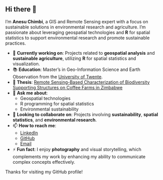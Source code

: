 ## Hi there 👋

I’m **Anesu Chimbi**, a GIS and Remote Sensing expert with a focus on sustainable solutions in environmental research and agriculture. I’m passionate about leveraging geospatial technologies and **R** for spatial statistics to support environmental research and promote sustainable practices.

- 🌱 **Currently working on**: Projects related to **geospatial analysis** and **sustainable agriculture**, utilizing **R** for spatial statistics and visualization.
- 📚 **Education**: Master’s in Geo-Information Science and Earth Observation from the [University of Twente](https://www.itc.nl/).
- 📖 **Thesis**: [Remote Sensing-Based Characterization of Biodiversity Supporting Structures on Coffee Farms in Zimbabwe](https://essay.utwente.nl/101952/) 
- 💬 **Ask me about**: 
  - Geospatial technologies 
  - R programming for spatial statistics 
  - Environmental sustainability
- 👯 **Looking to collaborate on**: Projects involving **sustainability**, **spatial statistics**, and **environmental research**.
- 📫 **How to reach me**: 
  - [LinkedIn](https://www.linkedin.com/in/albert-c-901484198/?jobid=1234)
  - [GitHub](https://github.com/Anesu-Chimbi)
  - [Email](mailto:anesuchimbi@gmail.com)
- ⚡ **Fun fact**: I enjoy **photography** and visual storytelling, which complements my work by enhancing my ability to communicate complex concepts effectively.

Thanks for visiting my GitHub profile!

